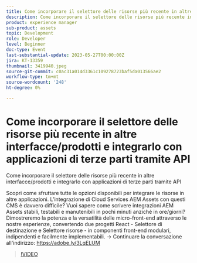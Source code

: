 ```yaml
---
title: Come incorporare il selettore delle risorse più recente in altre interfacce/prodotti e integrarlo con applicazioni di terze parti tramite API
description: Come incorporare il selettore delle risorse più recente in altre interfacce/prodotti e integrarlo con applicazioni di terze parti utilizzando APILntrai come sfruttare tutte le opzioni disponibili per integrare le risorse in altre applicazioni. L’integrazione di Cloud Services AEM Assets con questi CMS è davvero difficile? Vuoi sapere come scrivere integrazioni AEM Assets stabili, testabili e manutenibili in pochi minuti anziché in ore/giorni? Dimostreremo la potenza e la versatilità delle micro-front-end attraverso le nostre esperienze, convertendo due progetti React - Selettore di destinazione e Selettore risorse - in componenti front-end modulari, indipendenti e facilmente implementabili.
product: experience manager
sub-product: assets
topic: Development
role: Developer
level: Beginner
doc-type: Event
last-substantial-update: 2023-05-27T00:00:00Z
jira: KT-13359
thumbnail: 3419940.jpeg
source-git-commit: c0ac31a014d3361c109278723baf5da013566ae2
workflow-type: tm+mt
source-wordcount: '248'
ht-degree: 0%

---
```



# Come incorporare il selettore delle risorse più recente in altre interfacce/prodotti e integrarlo con applicazioni di terze parti tramite API

Come incorporare il selettore delle risorse più recente in altre interfacce/prodotti e integrarlo con applicazioni di terze parti tramite API

Scopri come sfruttare tutte le opzioni disponibili per integrare le risorse in altre applicazioni. L’integrazione di Cloud Services AEM Assets con questi CMS è davvero difficile? Vuoi sapere come scrivere integrazioni AEM Assets stabili, testabili e manutenibili in pochi minuti anziché in ore/giorni? Dimostreremo la potenza e la versatilità delle micro-front-end attraverso le nostre esperienze, convertendo due progetti React - Selettore di destinazione e Selettore risorse - in componenti front-end modulari, indipendenti e facilmente implementabili. → Continuare la conversazione all&#39;indirizzo: https://adobe.ly/3LqELUM

>[!VIDEO](https://video.tv.adobe.com/v/3419940/?learn=on)
